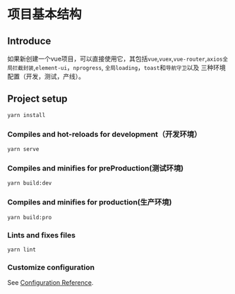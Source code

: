 # 项目基本结构

## Introduce

如果新创建一个vue项目，可以直接使用它，其包括`vue`,`vuex`,`vue-router`,`axios全局拦截封装`,`element-ui`，`nprogress`, `全局loading`，`toast`和`导航守卫`以及 三种环境配置（开发，测试，产线）。

## Project setup

```
yarn install
```

### Compiles and hot-reloads for development（开发环境）
```
yarn serve
```
### Compiles and minifies for preProduction(测试环境)
```
yarn build:dev
```

### Compiles and minifies for production(生产环境)
```
yarn build:pro
```

### Lints and fixes files
```
yarn lint
```

### Customize configuration
See [Configuration Reference](https://cli.vuejs.org/config/).
